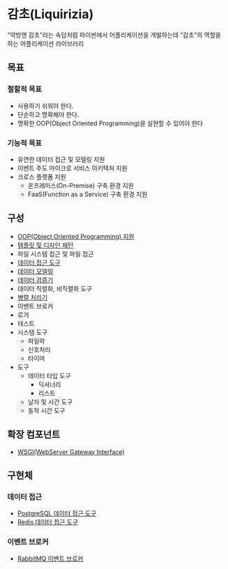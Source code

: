 # 감초(Liquirizia)

“약방엔 감초”라는 속담처럼 파이썬에서 어플리케이션을 개발하는데 “감초”의 역할을 하는 어플리케이션 라이브러리

## 목표

### 철할적 목표

- 사용하기 쉬워야 한다.
- 단순하고 명확해야 한다.
- 명확한 OOP(Object Oriented Programming)을 실현할 수 있어야 한다

### 기능적 목표

- 유연한 데이터 접근 및 모델링 지원
- 이벤트 주도 마이크로 서비스 아키텍처 지원
- 크로스 플랫폼 지원
  - 온프레미스(On-Premise) 구축 환경 지원
  - FaaS(Function as a Service) 구축 환경 지원
  
## 구성

- [OOP(Object Oriented Programming) 지원](docs/OOP.md)
- [템플릿 및 디자인 패턴](docs/DesignPatterns.md)
- 파일 시스템 접근 및 파일 접근
- [데이터 접근 도구](docs/DataAccessObject.md)
- [데이터 모델링](docs/DataModel.md)
- [데이터 검증기](docs/Validation.md)
- 데이터 직렬화, 비직렬화 도구
- [병렬 처리기](docs/Parallelizer.md)
- 이벤트 브로커
- 로거
- 테스트
- 시스템 도구
  - 파일락
  - 신호처리
  - 타이머
- 도구
  - 데이터 타입 도구
    - 딕셔너리
    - 리스트
  - 날자 및 시간 도구
  - 동작 시간 도구

## 확장 컴포넌트

- [WSGI(WebServer Gateway Interface)](https://github.com/yong5eon/Liquirizia.WSGI)

## 구현체

### 데이터 접근

- [PostgreSQL 데이터 접근 도구](https://github.com/yong5eon/Liquirizia.DataAccessObject.Implements.PostgreSQL)
- [Redis 데이터 접근 도구](https://github.com/yong5eon/Liquirizia.DataAccessObject.Implements.Redis)

### 이벤트 브로커

- [RabbitMQ 이벤트 브로커](https://github.com/yong5eon/Liquirizia.EventBroker.Implements.RabbitMQ)
